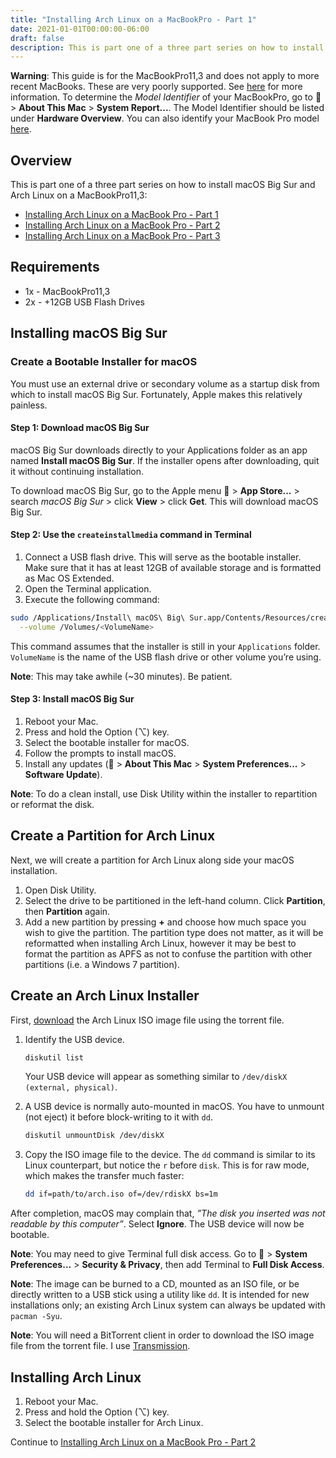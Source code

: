 ```yaml
---
title: "Installing Arch Linux on a MacBookPro - Part 1"
date: 2021-01-01T00:00:00-06:00
draft: false
description: This is part one of a three part series on how to install macOS Big Sur and Arch Linux on a MacBookPro11,3.
---
```


**Warning**: This guide is for the MacBookPro11,3 and does not apply to more recent MacBooks. These are very poorly supported. See [here](https://github.com/Dunedan/mbp-2016-linux) for more information. To determine the *Model Identifier* of your MacBookPro, go to  > **About This Mac** > **System Report...**. The Model Identifier should be listed under **Hardware Overview**. You can also identify your MacBook Pro model [here](https://support.apple.com/en-us/HT201300).

## Overview
This is part one of a three part series on how to install macOS Big Sur and Arch Linux on a MacBookPro11,3:

* [Installing Arch Linux on a MacBook Pro - Part 1](https://nickolaskraus.io/articles/installing-arch-linux-on-a-macbookpro-part-1/)
* [Installing Arch Linux on a MacBook Pro - Part 2](https://nickolaskraus.io/articles/installing-arch-linux-on-a-macbookpro-part-2/)
* [Installing Arch Linux on a MacBook Pro - Part 3](https://nickolaskraus.io/articles/installing-arch-linux-on-a-macbookpro-part-3/)

## Requirements
* 1x - MacBookPro11,3
* 2x - +12GB USB Flash Drives

## Installing macOS Big Sur
### Create a Bootable Installer for macOS
You must use an external drive or secondary volume as a startup disk from which to install macOS Big Sur. Fortunately, Apple makes this relatively painless.

#### Step 1: Download macOS Big Sur
macOS Big Sur downloads directly to your Applications folder as an app named **Install macOS Big Sur**. If the installer opens after downloading, quit it without continuing installation.

To download macOS Big Sur, go to the Apple menu  > **App Store...** > search *macOS Big Sur* > click **View** > click **Get**. This will download macOS Big Sur.

#### Step 2: Use the `createinstallmedia` command in Terminal
1. Connect a USB flash drive. This will serve as the bootable installer. Make sure that it has at least 12GB of available storage and is formatted as Mac OS Extended.
2. Open the Terminal application.
3. Execute the following command:

```bash
sudo /Applications/Install\ macOS\ Big\ Sur.app/Contents/Resources/createinstallmedia \
  --volume /Volumes/<VolumeName>
```

This command assumes that the installer is still in your `Applications` folder. `VolumeName` is the name of the USB flash drive or other volume you’re using.

**Note**: This may take awhile (~30 minutes). Be patient.

#### Step 3: Install macOS Big Sur
1. Reboot your Mac.
2. Press and hold the Option (⌥) key.
3. Select the bootable installer for macOS.
4. Follow the prompts to install macOS.
5. Install any updates ( > **About This Mac** > **System Preferences...** > **Software Update**).

**Note**: To do a clean install, use Disk Utility within the installer to repartition or reformat the disk.

## Create a Partition for Arch Linux
Next, we will create a partition for Arch Linux along side your macOS installation.

1. Open Disk Utility.
2. Select the drive to be partitioned in the left-hand column. Click **Partition**, then **Partition** again.
3. Add a new partition by pressing **+** and choose how much space you wish to give the partition. The partition type does not matter, as it will be reformatted when installing Arch Linux, however it may be best to format the partition as APFS as not to confuse the partition with other partitions (i.e. a Windows 7 partition).

## Create an Arch Linux Installer
First, [download](https://www.archlinux.org/download/) the Arch Linux ISO image file using the torrent file.

1. Identify the USB device.

    ```bash
    diskutil list
    ```

    Your USB device will appear as something similar to `/dev/diskX (external, physical)`.

2. A USB device is normally auto-mounted in macOS. You have to unmount (not eject) it before block-writing to it with `dd`.

    ```bash
    diskutil unmountDisk /dev/diskX
    ```

3. Copy the ISO image file to the device. The `dd` command is similar to its Linux counterpart, but notice the `r` before `disk`. This is for raw mode, which makes the transfer much faster:

    ```bash
    dd if=path/to/arch.iso of=/dev/rdiskX bs=1m
    ```

After completion, macOS may complain that, *”The disk you inserted was not readable by this computer”*. Select **Ignore**. The USB device will now be bootable.

**Note**: You may need to give Terminal full disk access. Go to  > **System Preferences...** > **Security & Privacy**, then add Terminal to **Full Disk Access**.

**Note**: The image can be burned to a CD, mounted as an ISO file, or be directly written to a USB stick using a utility like `dd`. It is intended for new installations only; an existing Arch Linux system can always be updated with `pacman -Syu`.

**Note**: You will need a BitTorrent client in order to download the ISO image file from the torrent file. I use [Transmission](https://transmissionbt.com/).

## Installing Arch Linux
1. Reboot your Mac.
2. Press and hold the Option (⌥) key.
3. Select the bootable installer for Arch Linux.

Continue to [Installing Arch Linux on a MacBook Pro - Part 2](https://nickolaskraus.io/articles/installing-arch-linux-on-a-macbookpro-part-2/)
